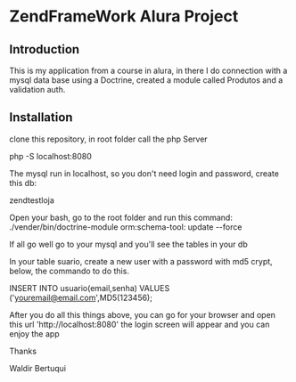 ZendFrameWork Alura Project
=======================

Introduction
------------
This is my application from a course in alura, in there I do connection with a  mysql data base using a Doctrine, created a module called Produtos and a validation auth.


Installation
------------
clone this repository, in root folder call the php Server

php -S localhost:8080

The mysql run in localhost, so you don't need login and password, create this db:

zendtestloja


Open your bash, go to the root folder and run this command:
./vender/bin/doctrine-module orm:schema-tool: update --force

If all go well go to your mysql and you'll see the tables in your db

In your table suario, create a new user with a password with md5 crypt, below, the commando to do this.

INSERT INTO usuario(email,senha) VALUES ('youremail@email.com',MD5(123456);

After you do all this things above, you can go for your browser and open this url 'http://localhost:8080'
the login screen will appear and you can enjoy the app




Thanks 

Waldir Bertuqui















